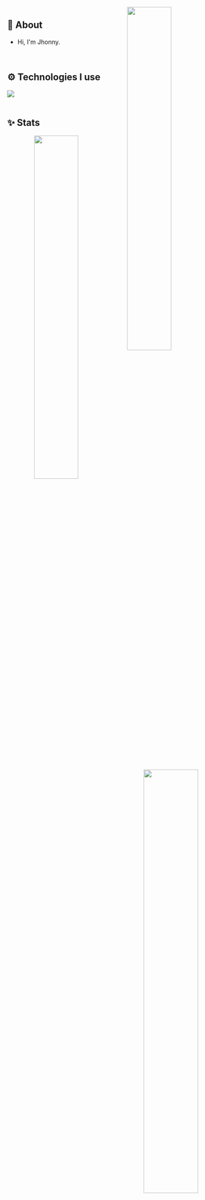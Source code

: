 <br />



<img width="45%" align="right" src="https://github-readme-streak-stats.herokuapp.com/?user=andonrai&theme=black-ice&hide_border=true&stroke=0000&background=0D1117">

<div align="left" width="100%">
   
## 🧐 About

- Hi, I'm Jhonny.
  
<br />
   
## ⚙️ Technologies I use
   
<img src="https://skillicons.dev/icons?i=nextjs,html,css,javascript,typescript,tailwindcss,mongodb,git,postgres,nodejs,react,nestjs,cloudflare,discord,docker&theme=dark" />
</div>

<br />

## ✨ Stats

<div align="center" width="100%">
   <img align="left" width="45%" src="https://github-readme-stats.vercel.app/api?username=andonrai&show_icons=true&count_private=true&theme=react&hide_border=true&bg_color=0D1117">
   <img align="right" width="50%" src="[https://activity-graph.herokuapp.com/graph?username=andonrai&bg_color=0D1117&color=5BCDEC&line=5BCDEC&point=FFFFFF&hide_border=true](https://github-readme-stats.vercel.app/api/top-langs/?username=Andonrai&theme=dark&hide_border=false&include_all_commits=false&count_private=false&layout=compact)"></div>
</div>

<br />
<br />
